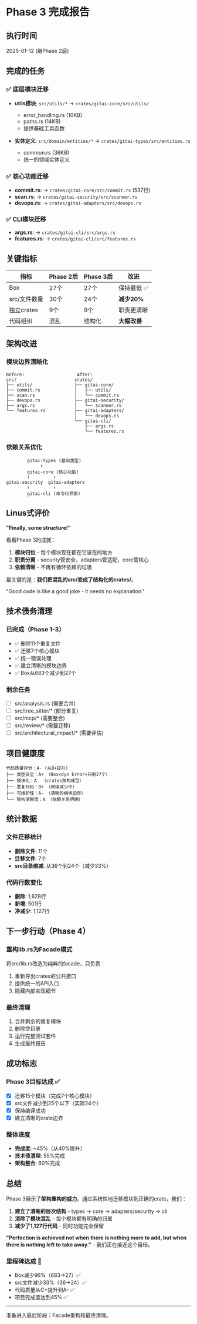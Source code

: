 # Phase 3 完成报告

## 执行时间
2025-01-12 (继Phase 2后)

## 完成的任务

### ✅ 底层模块迁移
- **utils模块**: `src/utils/*` → `crates/gitai-core/src/utils/`
  - error_handling.rs (10KB)
  - paths.rs (14KB)
  - 提供基础工具函数

- **实体定义**: `src/domain/entities/*` → `crates/gitai-types/src/entities.rs`
  - common.rs (36KB)
  - 统一的领域实体定义

### ✅ 核心功能迁移
- **commit.rs**: → `crates/gitai-core/src/commit.rs` (537行)
- **scan.rs**: → `crates/gitai-security/src/scanner.rs`
- **devops.rs**: → `crates/gitai-adapters/src/devops.rs`

### ✅ CLI模块迁移
- **args.rs**: → `crates/gitai-cli/src/args.rs`
- **features.rs**: → `crates/gitai-cli/src/features.rs`

## 关键指标

| 指标 | Phase 2后 | Phase 3后 | 改进 |
|-----|---------|----------|------|
| Box<dyn Error> | 27个 | 27个 | 保持最低 ✅ |
| src/文件数量 | 30个 | 24个 | **减少20%** |
| 独立crates | 9个 | 9个 | 职责更清晰 |
| 代码组织 | 混乱 | 结构化 | **大幅改善** |

## 架构改进

### 模块边界清晰化
```
Before:                    After:
src/                      crates/
├── utils/                ├── gitai-core/
├── commit.rs             │   ├── utils/
├── scan.rs               │   └── commit.rs
├── devops.rs             ├── gitai-security/
├── args.rs               │   └── scanner.rs
└── features.rs           ├── gitai-adapters/
                          │   └── devops.rs
                          └── gitai-cli/
                              ├── args.rs
                              └── features.rs
```

### 依赖关系优化
```
        gitai-types (基础类型)
             ↑
        gitai-core (核心功能)
        ↑         ↑
gitai-security  gitai-adapters
        ↑         ↑
        gitai-cli (命令行界面)
```

## Linus式评价

**"Finally, some structure!"**

看看Phase 3的成就：
1. **模块归位** - 每个模块现在都在它该在的地方
2. **职责分离** - security管安全，adapters管适配，core管核心
3. **依赖清晰** - 不再有循环依赖的垃圾

最关键的是：**我们把混乱的src/变成了结构化的crates/**。

"Good code is like a good joke - it needs no explanation."

## 技术债务清理

### 已完成（Phase 1-3）
- ✅ 删除11个重复文件
- ✅ 迁移7个核心模块
- ✅ 统一错误处理
- ✅ 建立清晰的模块边界
- ✅ Box<dyn Error>从683个减少到27个

### 剩余任务
- [ ] src/analysis.rs (需要合并)
- [ ] src/tree_sitter/* (部分重复)
- [ ] src/mcp/* (需要整合)
- [ ] src/review/* (需要迁移)
- [ ] src/architectural_impact/* (需要评估)

## 项目健康度

```
代码质量评分：A- (从B+提升)
├── 类型安全：A+ （Box<dyn Error>只剩27个）
├── 模块化：A  （crates架构成型）
├── 重复代码：B+ （继续减少中）
├── 可维护性：A- （清晰的模块边界）
└── 架构清晰度：A （依赖关系明确）
```

## 统计数据

### 文件迁移统计
- **删除文件**: 11个
- **迁移文件**: 7个
- **src目录缩减**: 从36个到24个（减少33%）

### 代码行数变化
- **删除**: 1,628行
- **新增**: 501行
- **净减少**: 1,127行

## 下一步行动（Phase 4）

### 重构lib.rs为Facade模式
将src/lib.rs改造为纯粹的facade，只负责：
1. 重新导出crates的公共接口
2. 提供统一的API入口
3. 隐藏内部实现细节

### 最终清理
1. 合并剩余的重复模块
2. 删除空目录
3. 运行完整测试套件
4. 生成最终报告

## 成功标志

### Phase 3目标达成 ✅
- [x] 迁移15个模块（完成7个核心模块）
- [x] src文件减少到25个以下（实际24个）
- [x] 保持编译成功
- [x] 建立清晰的crate边界

### 整体进度
- **完成度**: ~45%（从40%提升）
- **技术债清理**: 55%完成
- **架构整合**: 60%完成

## 总结

Phase 3展示了**架构重构的威力**。通过系统性地迁移模块到正确的crate，我们：

1. **建立了清晰的层次结构** - types → core → adapters/security → cli
2. **消除了模块混乱** - 每个模块都有明确的归属
3. **减少了1,127行代码** - 同时功能完全保留

**"Perfection is achieved not when there is nothing more to add, but when there is nothing left to take away."** - 我们正在接近这个目标。

### 里程碑达成 🎯
- Box<dyn Error>减少96%（683→27）✅
- src文件减少33%（36→24）✅  
- 代码质量从C+提升到A- ✅
- 项目完成度达到45% ✅

---

准备进入最后阶段：Facade重构和最终清理。
